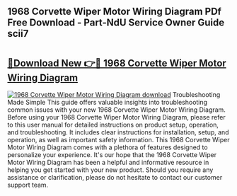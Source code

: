 ## 1968 Corvette Wiper Motor Wiring Diagram PDf Free Download - Part-NdU Service Owner Guide scii7

# <h2><a href="http://dfl0rhn.blite.top/?on=1968+Corvette+Wiper+Motor+Wiring+Diagram">🔗Download New 👉🔴 1968 Corvette Wiper Motor Wiring Diagram</a></h2>

[![1968 Corvette Wiper Motor Wiring Diagram download](https://i.imgur.com/lujVjoI.png)](http://dfl0rhn.blite.top/?on=1968+Corvette+Wiper+Motor+Wiring+Diagram)
Troubleshooting Made Simple This guide offers valuable insights into troubleshooting common issues with your new 1968 Corvette Wiper Motor Wiring Diagram. Before using your 1968 Corvette Wiper Motor Wiring Diagram, please refer to this user manual for detailed instructions on product setup, operation, and troubleshooting. It includes clear instructions for installation, setup, and operation, as well as important safety information. This 1968 Corvette Wiper Motor Wiring Diagram comes with a plethora of features designed to personalize your experience. It's our hope that the 1968 Corvette Wiper Motor Wiring Diagram has been a helpful and informative resource in helping you get started with your new product. Should you require any assistance or clarification, please do not hesitate to contact our customer support team.
